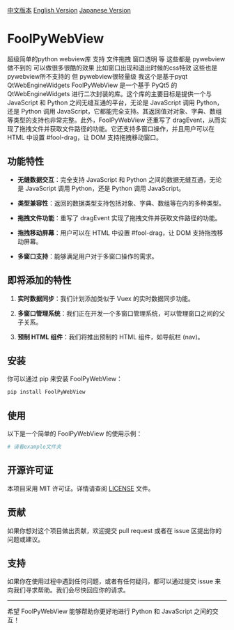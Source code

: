 [中文版本](README.md)
[English Version](README_EN.md)
[Japanese Version](README_JP.md)

# FoolPyWebView
超级简单的python webview库 支持 文件拖拽 窗口透明 等 这些都是 pywebview 做不到的
可以做很多很酷的效果 比如窗口出现和退出时候的css特效 这些也是 pywebview所不支持的 但 pywebview很轻量级 我这个是基于pyqt QtWebEngineWidgets
FoolPyWebView 是一个基于 PyQt5 的 QtWebEngineWidgets 进行二次封装的库。这个库的主要目标是提供一个与 JavaScript 和 Python 之间无缝互通的平台，无论是 JavaScript 调用 Python，还是 Python 调用 JavaScript，它都能完全支持。其返回值对对象、字典、数组等类型的支持也非常完整。此外，FoolPyWebView 还重写了 dragEvent，从而实现了拖拽文件并获取文件路径的功能。它还支持多窗口操作，并且用户可以在 HTML 中设置 #fool-drag，让 DOM 支持拖拽移动窗口。

## 功能特性

- **无缝数据交互**：完全支持 JavaScript 和 Python 之间的数据无缝互通，无论是 JavaScript 调用 Python，还是 Python 调用 JavaScript。

- **类型兼容性**：返回的数据类型支持包括对象、字典、数组等在内的多种类型。

- **拖拽文件功能**：重写了 dragEvent 实现了拖拽文件并获取文件路径的功能。

- **拖拽移动屏幕**：用户可以在 HTML 中设置 #fool-drag，让 DOM 支持拖拽移动屏幕。

- **多窗口支持**：能够满足用户对于多窗口操作的需求。

## 即将添加的特性

1. **实时数据同步**：我们计划添加类似于 Vuex 的实时数据同步功能。

2. **多窗口管理系统**：我们正在开发一个多窗口管理系统，可以管理窗口之间的父子关系。

3. **预制 HTML 组件**：我们将推出预制的 HTML 组件，如导航栏 (nav)。

## 安装

你可以通过 pip 来安装 FoolPyWebView：

```bash
pip install FoolPyWebView
```

## 使用

以下是一个简单的 FoolPyWebView 的使用示例：

```python
# 请看example文件夹
```

## 开源许可证

本项目采用 MIT 许可证。详情请查阅 [LICENSE](LICENSE) 文件。

## 贡献

如果你想对这个项目做出贡献，欢迎提交 pull request 或者在 issue 区提出你的问题或建议。

## 支持

如果你在使用过程中遇到任何问题，或者有任何疑问，都可以通过提交 issue 来向我们寻求帮助。我们会尽快回应你的请求。

---

希望 FoolPyWebView 能够帮助你更好地进行 Python 和 JavaScript 之间的交互！

